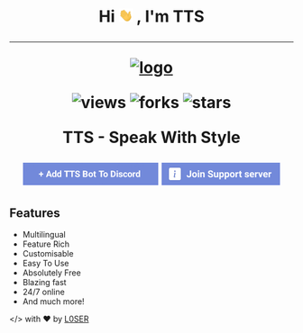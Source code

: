 <h1 align="center">Hi <img src="assets/images/hi.gif" width="25px"> , I'm TTS
<hr>
<a href="https://ttsbot.tk" align="center">
     <img src="images/tts-logo.png" alt="logo" />
</a>

![views](https://komarev.com/ghpvc/?username=bot-tts)
![forks](https://img.shields.io/github/forks/bot-tts/bot-tts?color=blue)
![stars](https://img.shields.io/github/stars/bot-tts/bot-tts?color=gr)

<p><b>TTS - Speak With Style</b></p>

[![Add TTS Bot](./assets/images/add-ttsbot-to-discord.png)](https://discord.com/oauth2/authorize?client_id=734590862620753970&scope=bot&permissions=2146958847&response_type=code&redirect_uri=https%3A%2F%2Fdiscord.gg%2F4YpXu7bMf9)
[![TTS Bot Support Server](./assets/images/join-support-server.png)](https://discord.gg/4YpXu7bMf9)

## Features

- Multilingual
- Feature Rich
- Customisable
- Easy To Use
- Absolutely Free
- Blazing fast
- 24/7 online
- And much more!

</> with ❤️ by [L0SER](https://github.com/l0ser8228)
